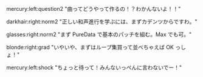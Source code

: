 mercury:left:question2 "曲ってどうやって作るの！？わかんないよ！！"

darkhair:right:norm2 "正しい和声進行を学ぶには、まずカデンツからですわ。"

glasses:right:norm2 "まず PureData で基本のパッチを組む。Max でも可。"

blonde:right:grad "いやいや、まずはループ集買って並べちゃえば OK っしょ！"

mercury:left:shock "ちょっと待って！みんないっぺんに言わないでー！"
